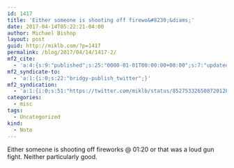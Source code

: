 ```yaml
---
id: 1417
title: 'Either someone is shooting off firewo&#8230;&diams;'
date: 2017-04-14T05:22:21-04:00
author: Michael Bishop
layout: post
guid: http://miklb.com/?p=1417
permalink: /blog/2017/04/14/1417-2/
mf2_cite:
  - 'a:4:{s:9:"published";s:25:"0000-01-01T00:00:00+00:00";s:7:"updated";s:25:"0000-01-01T00:00:00+00:00";s:8:"category";a:1:{i:0;s:0:"";}s:6:"author";a:0:{}}'
mf2_syndicate-to:
  - 'a:1:{i:0;s:22:"bridgy-publish_twitter";}'
mf2_syndication:
  - 'a:1:{i:0;s:51:"https://twitter.com/miklb/status/852753326508720128";}'
categories:
  - misc
tags:
  - Uncategorized
kind:
  - Note
---
```

Either someone is shooting off fireworks @ 01:20 or that was a loud gun fight. Neither particularly good.
